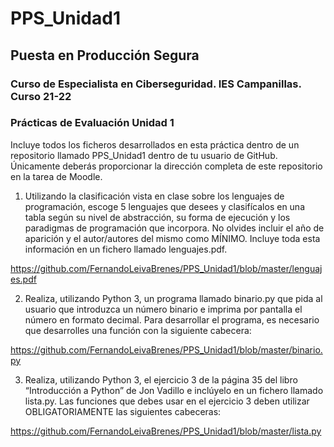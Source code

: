 # PPS_Unidad1
## Puesta en Producción Segura
### Curso de Especialista en Ciberseguridad. IES Campanillas. Curso 21-22
### Prácticas de Evaluación Unidad 1

Incluye todos los ficheros desarrollados en esta práctica dentro de un repositorio llamado
PPS_Unidad1 dentro de tu usuario de GitHub. Únicamente deberás proporcionar la dirección
completa de este repositorio en la tarea de Moodle.

1. Utilizando la clasificación vista en clase sobre los lenguajes de programación, escoge 5
lenguajes que desees y clasifícalos en una tabla según su nivel de abstracción, su forma
de ejecución y los paradigmas de programación que incorpora. No olvides incluir el
año de aparición y el autor/autores del mismo como MÍNIMO. Incluye toda esta
información en un fichero llamado lenguajes.pdf.

https://github.com/FernandoLeivaBrenes/PPS_Unidad1/blob/master/lenguajes.pdf

2. Realiza, utilizando Python 3, un programa llamado binario.py que pida al usuario que
introduzca un número binario e imprima por pantalla el número en formato decimal.
Para desarrollar el programa, es necesario que desarrolles una función con la
siguiente cabecera:

https://github.com/FernandoLeivaBrenes/PPS_Unidad1/blob/master/binario.py

3. Realiza, utilizando Python 3, el ejercicio 3 de la página 35 del libro “Introducción a
Python” de Jon Vadillo e inclúyelo en un fichero llamado lista.py. Las funciones que
debes usar en el ejercicio 3 deben utilizar OBLIGATORIAMENTE las siguientes
cabeceras:

https://github.com/FernandoLeivaBrenes/PPS_Unidad1/blob/master/lista.py
